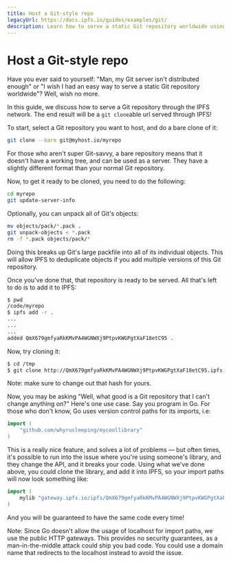 ```yaml
---
title: Host a Git-style repo
legacyUrl: https://docs.ipfs.io/guides/examples/git/
description: Learn how to serve a static Git repository worldwide using IPFS, the InterPlanetary File System.
---
```


# Host a Git-style repo

Have you ever said to yourself: "Man, my Git server isn't distributed enough" or "I wish I had an easy way to serve a static Git repository worldwide"? Well, wish no more.

In this guide, we discuss how to serve a Git repository through the IPFS network. The end result will be a `git clone`able url served through IPFS!

To start, select a Git repository you want to host, and do a bare clone of it:

```bash
git clone --bare git@myhost.io/myrepo
```

For those who aren't super Git-savvy, a bare repository means that it doesn't have a working tree, and can be used as a server. They have a slightly different format than your normal Git repository.

Now, to get it ready to be cloned, you need to do the following:

```bash
cd myrepo
git update-server-info
```

Optionally, you can unpack all of Git's objects:

```bash
mv objects/pack/*.pack .
git unpack-objects < *.pack
rm -f *.pack objects/pack/*
```

Doing this breaks up Git's large packfile into all of its individual objects. This will allow IPFS to deduplicate objects if you add multiple versions of this Git repository.

Once you've done that, that repository is ready to be served. All that's left to do is to add it to IPFS:

```bash
$ pwd
/code/myrepo
$ ipfs add -r .
...
...
...
added QmX679gmfyaRkKMvPA4WGNWXj9PtpvKWGPgtXaF18etC95 .
```

Now, try cloning it:

```bash
$ cd /tmp
$ git clone http://QmX679gmfyaRkKMvPA4WGNWXj9PtpvKWGPgtXaF18etC95.ipfs.localhost:8080/ myrepo
```

Note: make sure to change out that hash for yours.

Now, you may be asking "Well, what good is a Git repository that I can't change anything on?" Here's one use case. Say you program in Go. For those who don't know, Go uses version control paths for its imports, i.e:

```go
import (
	"github.com/whyrusleeping/mycoollibrary"
)
```

This is a really nice feature, and solves a lot of problems — but often times, it's possible to run into
the issue where you're using someone's library, and they change the API, and it breaks your code.
Using what we've done above, you could clone the library, and add it into IPFS, so your import
paths will now look something like:

```go
import (
	mylib "gateway.ipfs.io/ipfs/QmX679gmfyaRkKMvPA4WGNWXj9PtpvKWGPgtXaF18etC95"
)
```

And you will be guaranteed to have the same code every time!

Note: Since Go doesn't allow the usage of localhost for import paths, we use the public HTTP gateways. This provides no security guarantees, as a man-in-the-middle attack could ship you bad code. You could use a domain name that redirects to the localhost instead to avoid the issue.
